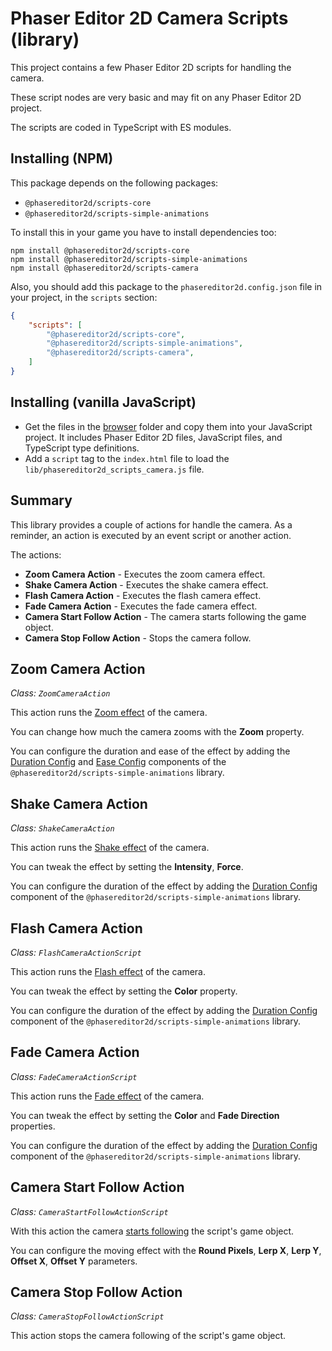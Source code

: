 # Phaser Editor 2D Camera Scripts (library)

This project contains a few Phaser Editor 2D scripts for handling the camera.

These script nodes are very basic and may fit on any Phaser Editor 2D project.

The scripts are coded in TypeScript with ES modules.

## Installing (NPM)

This package depends on the following packages:

- `@phasereditor2d/scripts-core`
- `@phasereditor2d/scripts-simple-animations`

To install this in your game you have to install dependencies too:

```
npm install @phasereditor2d/scripts-core
npm install @phasereditor2d/scripts-simple-animations
npm install @phasereditor2d/scripts-camera
```

Also, you should add this package to the `phasereditor2d.config.json` file in your project, in the `scripts` section:

```json
{
    "scripts": [
        "@phasereditor2d/scripts-core",
        "@phasereditor2d/scripts-simple-animations",
        "@phasereditor2d/scripts-camera",
    ]
}
```
## Installing (vanilla JavaScript)

* Get the files in the [browser](./browser/) folder and copy them into your JavaScript project. It includes Phaser Editor 2D files, JavaScript files, and TypeScript type definitions.
* Add a `script` tag to the `index.html` file to load the `lib/phasereditor2d_scripts_camera.js` file.

## Summary

This library provides a couple of actions for handle the camera. As a reminder, an action is executed by an event script or another action.

The actions:

* **Zoom Camera Action** - Executes the zoom camera effect.
* **Shake Camera Action** - Executes the shake camera effect.
* **Flash Camera Action** - Executes the flash camera effect.
* **Fade Camera Action** - Executes the fade camera effect.
* **Camera Start Follow Action** - The camera starts following the game object.
* **Camera Stop Follow Action** - Stops the camera follow.

## Zoom Camera Action

*Class: `ZoomCameraAction`*

This action runs the [Zoom effect](https://newdocs.phaser.io/docs/3.70.0/focus/Phaser.Cameras.Scene2D.Camera-zoomTo) of the camera.

You can change how much the camera zooms with the **Zoom** property.

You can configure the duration and ease of the effect by adding the [Duration Config](https://github.com/PhaserEditor2D/phasereditor2d-scripts-simple-animations#duration-config) and [Ease Config](https://github.com/PhaserEditor2D/phasereditor2d-scripts-simple-animations#ease-config) components of the `@phasereditor2d/scripts-simple-animations` library.

## Shake Camera Action

*Class: `ShakeCameraAction`*

This action runs the [Shake effect](https://newdocs.phaser.io/docs/3.70.0/focus/Phaser.Cameras.Scene2D.Camera-shake) of the camera.

You can tweak the effect by setting the **Intensity**, **Force**.

You can configure the duration of the effect by adding the [Duration Config](https://github.com/PhaserEditor2D/phasereditor2d-scripts-simple-animations#duration-config) component of the `@phasereditor2d/scripts-simple-animations` library.

## Flash Camera Action

*Class: `FlashCameraActionScript`*

This action runs the [Flash effect](https://newdocs.phaser.io/docs/3.70.0/focus/Phaser.Cameras.Scene2D.Camera-flash) of the camera.

You can tweak the effect by setting the **Color** property. 

You can configure the duration of the effect by adding the [Duration Config](https://github.com/PhaserEditor2D/phasereditor2d-scripts-simple-animations#duration-config) component of the `@phasereditor2d/scripts-simple-animations` library.

## Fade Camera Action

*Class: `FadeCameraActionScript`*

This action runs the [Fade effect](https://newdocs.phaser.io/docs/3.70.0/focus/Phaser.Cameras.Scene2D.Camera-fade) of the camera.

You can tweak the effect by setting the **Color** and **Fade Direction** properties. 

You can configure the duration of the effect by adding the [Duration Config](https://github.com/PhaserEditor2D/phasereditor2d-scripts-simple-animations#duration-config) component of the `@phasereditor2d/scripts-simple-animations` library.

## Camera Start Follow Action

*Class: `CameraStartFollowActionScript`*

With this action the camera [starts following](https://newdocs.phaser.io/docs/3.70.0/focus/Phaser.Cameras.Scene2D.Camera-startFollow) the script's game object.

You can configure the moving effect with the **Round Pixels**, **Lerp X**, **Lerp Y**, **Offset X**, **Offset Y** parameters.

## Camera Stop Follow Action

*Class: `CameraStopFollowActionScript`*

This action stops the camera following of the script's game object.